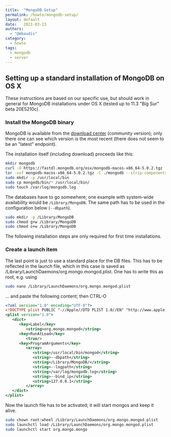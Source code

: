 ```yaml
---
title:  "MongoDB Setup"
permalink: /howto/mongodb-setup/
layout: default
date:   2021-03-23
authors:
  - "@mbaudis"
category:
  - howto
tags:
  - mongodb
  - server
---
```


## Setting up a standard installation of MongoDB on OS X

These instructions are based on our specific use, but should work in general for MongoDB installations under OS X (tested up to 11.3 "Big Sur" beta 20E5210c).

### Install the MongoDB binary

MongoDB is available from the [download center](https://www.mongodb.com/download-center#community) (community version); only there one can see which version is the most recent (there does not seem to be an "latest" endpoint).

The installation itself (including download) proceeds like this:

```bash
mkdir mongodb
curl -O https://fastdl.mongodb.org/osx/mongodb-macos-x86_64-5.0.2.tgz
tar -xvf mongodb-macos-x86_64-5.0.2.tgz -C ./mongodb --strip-components 1
sudo mkdir -p /usr/local/bin
sudo cp mongodb/bin/* /usr/local/bin/
sudo touch /var/log/mongodb.log
```


The databases have to go somewhere; one example with system-wide availability would be `/Library/MongoDB`. The same path has to be used in the configuration below (`--dbpath`).

```bash
sudo mkdir -p /Library/MongoDB
sudo chmod g+w /Library/MongoDB
sudo chmod o+w /Library/MongoDB
```

The following installation steps are only required for first time installations.

### Create a launch item

The last point is just to use a standard place for the DB files. This has to be reflected in the launch file, which in this case is saved as /Library/LaunchDaemons/org.mongo.mongod.plist. One has to write this as root, e.g. using

```bash
sudo nano /Library/LaunchDaemons/org.mongo.mongod.plist
```
... and paste the following content; then CTRL-O

```xml
<?xml version="1.0" encoding="UTF-8"?>
<!DOCTYPE plist PUBLIC "-//Apple//DTD PLIST 1.0//EN" "http://www.apple.com/DTDs/PropertyList-1.0.dtd">
<plist version="1.0">
   <dict>
      <key>Label</key>
         <string>org.mongo.mongod</string>
      <key>RunAtLoad</key>
         <true/>
      <key>ProgramArguments</key>
         <array>
            <string>/usr/local/bin/mongod</string>
            <string>--dbpath</string>
            <string>/Library/MongoDB/</string>
            <string>--logpath</string>
            <string>/var/log/mongodb.log</string>
            <string>--bind_ip</string>
            <string>127.0.0.1</string>
         </array>
   </dict>
</plist>
```

Now the launch file has to be activated; it will start mongos and keep it alive.

```bash
sudo chown root:wheel /Library/LaunchDaemons/org.mongo.mongod.plist
sudo launchctl load /Library/LaunchDaemons/org.mongo.mongod.plist
sudo launchctl start org.mongo.mongo
```
